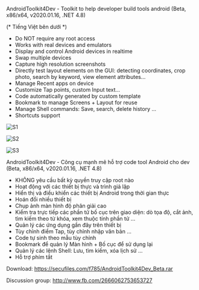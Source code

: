 AndroidToolkit4Dev - Toolkit to help developer build tools android (Beta, x86/x64, v2020.01.16, .NET 4.8)

(* Tiếng Việt bên dưới *)

- Do NOT require any root access
- Works with real devices and emulators
- Display and control Android devices in realtime
- Swap multiple devices
- Capture high resolution screenshots
- Directly test layout elements on the GUI: detecting coordinates, crop photo, search by keyword, view element attributes...
- Manage Recent apps on device
- Customize Tap points, custom Input text...
- Code automatically generated by custom template
- Bookmark to manage Screens + Layout for reuse
- Manage Shell commands: Save, search, delete history ...
- Shortcuts support

![S1](https://github.com/tuanvhit/AndroidToolkit/raw/master/screenshot_1.png)

![S2](https://github.com/tuanvhit/AndroidToolkit/raw/master/screenshot_2.png)

![S3](https://github.com/tuanvhit/AndroidToolkit/raw/master/screenshot_3.png)

AndroidToolkit4Dev - Công cụ mạnh mẽ hỗ trợ code tool Android cho dev (Beta, x86/x64, v2020.01.16, .NET 4.8)

- KHÔNG yêu cầu bất kỳ quyền truy cập root nào
- Hoạt động với các thiết bị thực và trình giả lập
- Hiển thị và điều khiển các thiết bị Android trong thời gian thực
- Hoán đổi nhiều thiết bị
- Chụp ảnh màn hình độ phân giải cao
- Kiểm tra trực tiếp các phần tử bố cục trên giao diện: dò tọa độ, cắt ảnh, tìm kiếm theo từ khóa, xem thuộc tính phần tử ...
- Quản lý các ứng dụng gần đây trên thiết bị
- Tùy chỉnh điểm Tap, tùy chỉnh nhập văn bản ...
- Code tự sinh theo mẫu tùy chỉnh
- Bookmark để quản lý Màn hình + Bố cục để sử dụng lại
- Quản lý các lệnh Shell: Lưu, tìm kiếm, xóa lịch sử ...
- Hỗ trợ phím tắt

Download: https://secufiles.com/f785/AndroidToolkit4Dev_Beta.rar 

Discussion group: http://www.fb.com/2666062753653727
